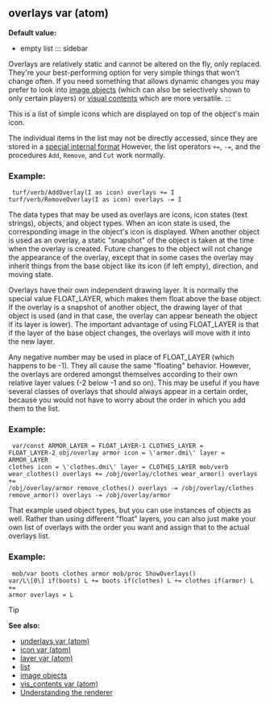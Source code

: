 ## overlays var (atom)

<!-- -->
**Default value:**
+   empty list
::: sidebar


Overlays are relatively static and cannot be altered on the
fly, only replaced. They\'re your best-performing option for very simple
things that won\'t change often. If you need something that allows
dynamic changes you may prefer to look into [image objects](/ref/image.md) 
(which can also be selectively shown to only certain players) or [visual
contents](/ref/atom/var/vis_contents.md)  which are more versatile.
:::


This is a list of simple icons which are displayed on top of
the object\'s main icon. 

The individual items in the list may
not be directly accessed, since they are stored in a [special internal
format](/ref/atom/var/appearance.md)  However, the list operators `+=`, `-=`,
and the procedures `Add`, `Remove`, and `Cut` work normally.
### Example:

``` dm
 turf/verb/AddOverlay(I as icon) overlays += I
turf/verb/RemoveOverlay(I as icon) overlays -= I 
```
 

The
data types that may be used as overlays are icons, icon states (text
strings), objects, and object types. When an icon state is used, the
corresponding image in the object\'s icon is displayed. When another
object is used as an overlay, a static \"snapshot\" of the object is
taken at the time when the overlay is created. Future changes to the
object will not change the appearance of the overlay, except that in
some cases the overlay may inherit things from the base object like its
icon (if left empty), direction, and moving state. 

Overlays
have their own independent drawing layer. It is normally the special
value FLOAT_LAYER, which makes them float above the base object. If the
overlay is a snapshot of another object, the drawing layer of that
object is used (and in that case, the overlay can appear beneath the
object if its layer is lower). The important advantage of using
FLOAT_LAYER is that if the layer of the base object changes, the
overlays will move with it into the new layer. 

Any negative
number may be used in place of FLOAT_LAYER (which happens to be -1).
They all cause the same \"floating\" behavior. However, the overlays are
ordered amongst themselves according to their own relative layer values
(-2 below -1 and so on). This may be useful if you have several classes
of overlays that should always appear in a certain order, because you
would not have to worry about the order in which you add them to the
list.
### Example:

``` dm
 var/const ARMOR_LAYER = FLOAT_LAYER-1 CLOTHES_LAYER =
FLOAT_LAYER-2 obj/overlay armor icon = \'armor.dmi\' layer = ARMOR_LAYER
clothes icon = \'clothes.dmi\' layer = CLOTHES_LAYER mob/verb
wear_clothes() overlays += /obj/overlay/clothes wear_armor() overlays +=
/obj/overlay/armor remove_clothes() overlays -= /obj/overlay/clothes
remove_armor() overlays -= /obj/overlay/armor 
```
 

That
example used object types, but you can use instances of objects as well.
Rather than using different \"float\" layers, you can also just make
your own list of overlays with the order you want and assign that to the
actual overlays list.
### Example:

``` dm
 mob/var boots clothes armor mob/proc ShowOverlays()
var/L\[0\] if(boots) L += boots if(clothes) L += clothes if(armor) L +=
armor overlays = L 
```


> [!TIP] 
> **See also:**
> +   [underlays var (atom)](/ref/atom/var/underlays.md) 
> +   [icon var (atom)](/ref/atom/var/icon.md) 
> +   [layer var (atom)](/ref/atom/var/layer.md) 
> +   [list](/ref/list.md) 
> +   [image objects](/ref/image.md) 
> +   [vis_contents var (atom)](/ref/atom/var/vis_contents.md) 
> +   [Understanding the renderer](/ref/%7Bnotes%7D/renderer.md) 